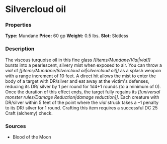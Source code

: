 ﻿---
Title: "Silvercloud oil"
Type: "Mundane"
Price: "60 gp"
Weight: "0.5 lbs."
Slot: "Slotless"
Description: |
  "The viscous turquoise oil in this fine glass vial bursts into a pearlescent, silvery mist when exposed to air. You can throw a vial of silvercloud oil as a splash weapon with a range increment of 10 feet. A direct hit allows the mist to enter the body of a target with DR/silver and eat away at the victim's defenses, reducing its DR/ silver by 1 per round for 1d4+1 rounds (to a minimum of 0). Once the duration of this effect ends, the target fully regains its damage reduction. Each creature with DR/silver within 5 feet of the point where the vial struck takes a –1 penalty to its DR/ silver for 1 round. Crafting this item requires a successful DC 25 Craft (alchemy) check."
Sources: "['Blood of the Moon']"
---

# Silvercloud oil

### Properties

**Type:** Mundane **Price:** 60 gp **Weight:** 0.5 lbs. **Slot:** Slotless

### Description

The viscous turquoise oil in this fine glass _[[items/Mundane/Vial|vial]]_ bursts into a pearlescent, silvery mist when exposed to air. You can throw a _vial_ of _[[items/Mundane/Silvercloud oil|silvercloud oil]]_ as a splash weapon with a range increment of 10 feet. A direct hit allows the mist to enter the body of a target with DR/silver and eat away at the victim's defenses, reducing its DR/ silver by 1 per round for 1d4+1 rounds (to a minimum of 0). Once the duration of this effect ends, the target fully regains its _[[universal monster rules/Damage Reduction|damage reduction]]_. Each creature with DR/silver within 5 feet of the point where the _vial_ struck takes a –1 penalty to its DR/ silver for 1 round. Crafting this item requires a successful DC 25 Craft (alchemy) check.

### Sources

* Blood of the Moon